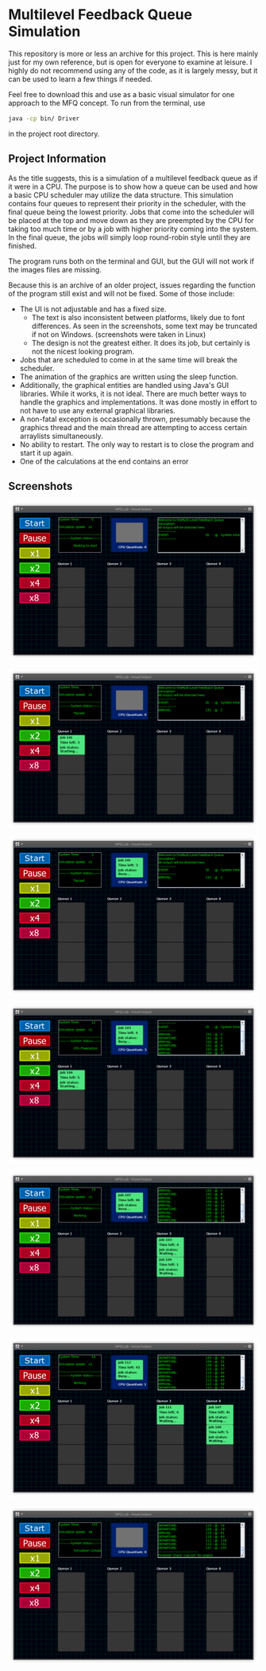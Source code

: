 # Multilevel Feedback Queue Simulation

This repository is more or less an archive for this project. This is here mainly just for my own reference, but is open for everyone to examine at leisure. I highly do not recommend using any of the code, as it is largely messy, but it can be used to learn a few things if needed.

Feel free to download this and use as a basic visual simulator for one approach to the MFQ concept. To run from the terminal, use

```bash
java -cp bin/ Driver
```

in the project root directory.

## Project Information

As the title suggests, this is a simulation of a multilevel feedback queue as if it were in a CPU. The purpose is to show how a queue can be used and how a basic CPU scheduler may utilize the data structure. This simulation contains four queues to represent their priority in the scheduler, with the final queue being the lowest priority. Jobs that come into the scheduler will be placed at the top and move down as they are preempted by the CPU for taking too much time or by a job with higher priority coming into the system. In the final queue, the jobs will simply loop round-robin style until they are finished.

The program runs both on the terminal and GUI, but the GUI will not work if the images files are missing.

Because this is an archive of an older project, issues regarding the function of the program still exist and will not be fixed. Some of those include:

- The UI is not adjustable and has a fixed size.
  - The text is also inconsistent between platforms, likely due to font differences. As seen in the screenshots, some text may be truncated if not on Windows. (screenshots were taken in Linux)
  - The design is not the greatest either. It does its job, but certainly is not the nicest looking program.
- Jobs that are scheduled to come in at the same time will break the scheduler.
- The animation of the graphics are written using the sleep function.
- Additionally, the graphical entities are handled using Java's GUI libraries. While it works, it is not ideal. There are much better ways to handle the graphics and implementations. It was done mostly in effort to not have to use any external graphical libraries.
- A non-fatal exception is occasionally thrown, presumably because the graphics thread and the main thread are attempting to access certain arraylists simultaneously.
- No ability to restart. The only way to restart is to close the program and start it up again.
- One of the calculations at the end contains an error



## Screenshots

![](./screenshots/scrshot_0.png)

![](./screenshots/scrshot_1.png)

![](./screenshots/scrshot_2.png)

![](./screenshots/scrshot_3.png)

![](./screenshots/scrshot_4.png)

![](./screenshots/scrshot_5.png)

![](./screenshots/scrshot_6.png)
